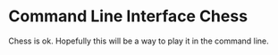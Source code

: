 # Command Line Interface Chess

Chess is ok. Hopefully this will be a way to play it in the command line.
